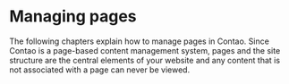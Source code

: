 # Managing pages

The following chapters explain how to manage pages in Contao. Since Contao is a
page-based content management system, pages and the site structure are the
central elements of your website and any content that is not associated with a
page can never be viewed.
